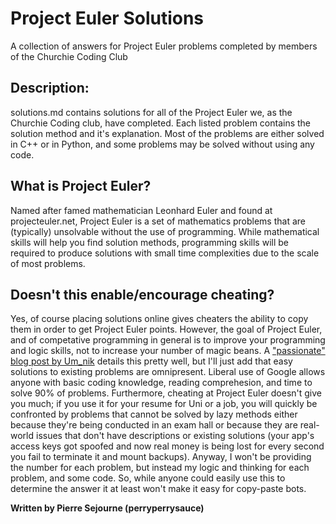 # Project Euler Solutions
A collection of answers for Project Euler problems completed by members of the Churchie Coding Club 

## Description:
solutions.md contains solutions for all of the Project Euler we, as the Churchie Coding club, have completed. Each listed problem contains the solution method and it's explanation. Most of the problems are either solved in C++ or in Python, and some problems may be solved without using any code.

## What is Project Euler?
Named after famed mathematician Leonhard Euler and found at projecteuler.net, Project Euler is a set of mathematics problems that are (typically) unsolvable without the use of programming. While mathematical skills will help you find solution methods, programming skills will be required to produce solutions with small time complexities due to the scale of most problems.

## Doesn't this enable/encourage cheating?
Yes, of course placing solutions online gives cheaters the ability to copy them in order to get Project Euler points. However, the goal of Project Euler, and of competative programming in general is to improve your programming and logic skills, not to increase your number of magic beans. A ["passionate" blog post by Um_nik](https://codeforces.com/blog/entry/133949) details this pretty well, but I'll just add that easy solutions to existing problems are omnipresent. Liberal use of Google allows anyone with basic coding knowledge, reading comprehesion, and time to solve 90% of problems. Furthermore, cheating at Project Euler doesn't give you much; if you use it for your resume for Uni or a job, you will quickly be confronted by problems that cannot be solved by lazy methods either because they're being conducted in an exam hall or because they are real-world issues that don't have descriptions or existing solutions (your app's access keys got spoofed and now real money is being lost for every second you fail to terminate it and mount backups). Anyway, I won't be providing the number for each problem, but instead my logic and thinking for each problem, and some code. So, while anyone could easily use this to determine the answer it at least won't make it easy for copy-paste bots.

**Written by Pierre Sejourne (perryperrysauce)**
